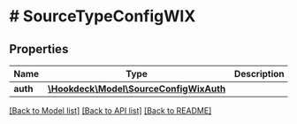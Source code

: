 # # SourceTypeConfigWIX

## Properties

Name | Type | Description | Notes
------------ | ------------- | ------------- | -------------
**auth** | [**\Hookdeck\Model\SourceConfigWixAuth**](SourceConfigWixAuth.md) |  | [optional]

[[Back to Model list]](../../README.md#models) [[Back to API list]](../../README.md#endpoints) [[Back to README]](../../README.md)
